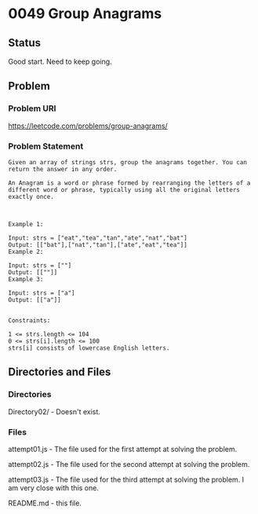 # 0049 Group Anagrams

## Status

Good start. Need to keep going.

## Problem

### Problem URl

https://leetcode.com/problems/group-anagrams/

### Problem Statement

```
Given an array of strings strs, group the anagrams together. You can return the answer in any order.

An Anagram is a word or phrase formed by rearranging the letters of a different word or phrase, typically using all the original letters exactly once.



Example 1:

Input: strs = ["eat","tea","tan","ate","nat","bat"]
Output: [["bat"],["nat","tan"],["ate","eat","tea"]]
Example 2:

Input: strs = [""]
Output: [[""]]
Example 3:

Input: strs = ["a"]
Output: [["a"]]


Constraints:

1 <= strs.length <= 104
0 <= strs[i].length <= 100
strs[i] consists of lowercase English letters.
```

## Directories and Files

### Directories

Directory02/ - Doesn't exist.

### Files

attempt01.js - The file used for the first attempt at solving the problem.

attempt02.js - The file used for the second attempt at solving the problem.

attempt03.js - The file used for the third attempt at solving the problem. I am very close with this one.

README.md - this file.
